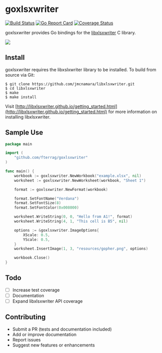 goxlsxwriter
============

[![Build Status](https://travis-ci.org/fterrag/goxlsxwriter.svg?branch=master)](https://travis-ci.org/fterrag/goxlsxwriter) [![Go Report Card](https://goreportcard.com/badge/github.com/fterrag/goxlsxwriter)](https://goreportcard.com/report/github.com/fterrag/goxlsxwriter) [![Coverage Status](https://coveralls.io/repos/github/fterrag/goxlsxwriter/badge.svg)](https://coveralls.io/github/fterrag/goxlsxwriter)

goxlsxwriter provides Go bindings for the [libxlsxwriter](https://github.com/jmcnamara/libxlsxwriter) C library.

![](https://cloud.githubusercontent.com/assets/22901700/23842694/75b0b3c2-078c-11e7-8ef6-5ae9489971b6.png)

## Install

goxlsxwriter requires the libxslxwriter library to be installed. To build from source via Git:

```
$ git clone https://github.com/jmcnamara/libxlsxwriter.git
$ cd libxlsxwriter
$ make
$ make install
```

Visit [http://libxlsxwriter.github.io/getting_started.html](http://libxlsxwriter.github.io/getting_started.html) for more information on installing libxlsxwriter.

## Sample Use

```go
package main

import (
    "github.com/fterrag/goxlsxwriter"
)

func main() {
    workbook := goxlsxwriter.NewWorkbook("example.xlsx", nil)
    worksheet := goxlsxwriter.NewWorksheet(workbook, "Sheet 1")

    format := goxlsxwriter.NewFormat(workbook)

    format.SetFontName("Verdana")
    format.SetFontSize(8)
    format.SetFontColor(0x008000)

    worksheet.WriteString(0, 0, "Hello from A1!", format)
    worksheet.WriteString(4, 1, "This cell is B5", nil)

    options := &goxlsxwriter.ImageOptions{
        XScale: 0.5,
        YScale: 0.5,
    }
    worksheet.InsertImage(1, 3, "resources/gopher.png", options)

    workbook.Close()
}
```

## Todo

- [ ] Increase test coverage
- [ ] Documentation
- [ ] Expand libxlsxwriter API coverage

## Contributing

* Submit a PR (tests and documentation included)
* Add or improve documentation
* Report issues
* Suggest new features or enhancements
